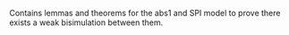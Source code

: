 Contains lemmas and theorems for the abs1 and SPI model to prove there exists a weak bisimulation between them. 
